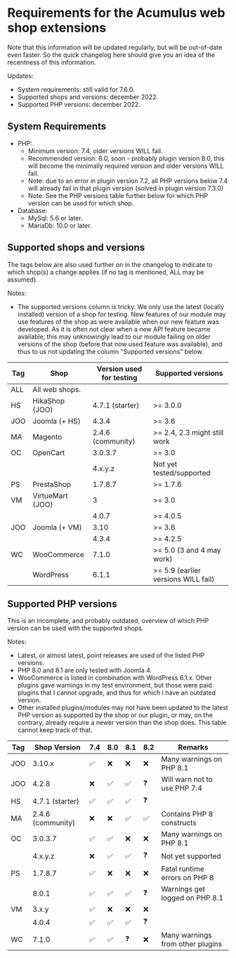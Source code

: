 Requirements for the Acumulus web shop extensions
=================================================

Note that this information will be updated regularly, but will be out-of-date
even faster. So the quick changelog here should give you an idea of the
recentness of this information.

Updates:

- System requirements: still valid for 7.6.0.
- Supported shops and versions: december 2022.
- Supported PHP versions: december 2022.

System Requirements
-------------------

- PHP:
    * Minimum version: 7.4, older versions WILL fail.
    * Recommended version: 8.0, soon - probably plugin version 8.0, this will
      become the minimally required version and older versions WILL fail.
    * Note: due to an error in plugin version 7.2, all PHP versions below 7.4
      will already fail in that plugin version (solved in plugin version 7.3.0)
    * Note: See the PHP versions table further below for which PHP version can
      be used for which shop.
- Database:
    * MySql: 5.6 or later.
    * MariaDb: 10.0 or later.

Supported shops and versions
----------------------------
The tags below are also used further on in the changelog to indicate to which
shop(s) a change applies (if no tag is mentioned, ALL may be assumed).

Notes:

- The supported versions column is tricky. We only use the latest (locally
  installed) version of a shop for testing. New features of our module may use
  features of the shop as were available when our new feature was developed.
  As it is often not clear when a new API feature became available, this may
  unknowingly lead to our module failing on older versions of the shop (before
  that now used feature was available), and thus to us not updating the column
  "Supported versions" below.

| Tag | Shop             | Version used for testing | Supported versions                  |
|-----|------------------|--------------------------|-------------------------------------|
| ALL | All web shops.   |                          |                                     |
| HS  | HikaShop (JOO)   | 4.7.1 (starter)          | >= 3.0.0                            |
| JOO | Joomla (+ HS)    | 4.3.4                    | >= 3.6                              |
| MA  | Magento          | 2.4.6 (community)        | >= 2.4, 2.3 might still work        |
| OC  | OpenCart         | 3.0.3.7                  | >= 3.0                              |
|     |                  | 4.x.y.z                  | Not yet tested/supported            |
| PS  | PrestaShop       | 1.7.8.7                  | >= 1.7.6                            |
| VM  | VirtueMart (JOO) | 3                        | >= 3.0                              |
|     |                  | 4.0.7                    | >= 4.0.5                            |
| JOO | Joomla (+ VM)    | 3.10                     | >= 3.6                              |
|     |                  | 4.3.4                    | >= 4.2.5                            |
| WC  | WooCommerce      | 7.1.0                    | >= 5.0 (3 and 4 may work)           |
|     | WordPress        | 6.1.1                    | >= 5.9 (earlier versions WILL fail) |

Supported PHP versions
----------------------
This is an incomplete, and probably outdated, overview of which PHP version can
be used with the supported shops.

Notes:

- Latest, or almost latest, point releases are used of the listed PHP versions.
- PHP 8.0 and 8.1 are only tested with Joomla 4.
- WooCommerce is listed in combination with WordPress 6.1.x. Other plugins gave
  warnings in my test environment, but those were paid plugins that I cannot
  upgrade, and thus for which I have an outdated version.
- Other installed plugins/modules may not have been updated to the latest
  PHP version as supported by the shop or our plugin, or may, on the contrary,
  already require a newer version than the shop does. This table cannot keep
  track of that.

| Tag | Shop Version      | 7.4 | 8.0 | 8.1 | 8.2 | Remarks                     |
|-----|-------------------|-----|-----|-----|-----|-----------------------------|
| JOO | 3.10.x            | ✅ | ❌ | ❌ | ❌ | Many warnings on PHP 8.1       |
| JOO | 4.2.8             | ❌ | ✅ | ✅ | ❓ | Will warn not to use PHP 7.4   |
| HS  | 4.7.1 (starter)   | ✅ | ✅ | ✅ | ❓ |                                |
| MA  | 2.4.6 (community) | ❌ | ❌ | ✅ | ✅ | Contains PHP 8 constructs      |
| OC  | 3.0.3.7           | ✅ | ✅ | ❌ | ❌ | Many warnings on PHP 8.1       |
|     | 4.x.y.z           | ❌ | ✅ | ✅ | ❓ | Not yet supported              |
| PS  | 1.7.8.7           | ✅ | ❌ | ❌ | ❌ | Fatal runtime errors on PHP 8  |
|     | 8.0.1             | ✅ | ✅ | ✅ | ❓ | Warnings get logged on PHP 8.1 |
| VM  | 3.x.y             | ✅ | ❌ | ❌ | ❌ |                                |
|     | 4.0.4             | ✅ | ✅ | ✅ | ❓ |                                |
| WC  | 7.1.0             | ✅ | ✅ | ❓ | ❌ |Many warnings from other plugins|
